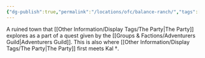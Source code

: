 ```yaml
---
{"dg-publish":true,"permalink":"/locations/ofc/balance-ranch/","tags":["Discovered"],"updated":"2025-06-10T19:04:11.771+01:00"}
---
```


A ruined town that [[Other Information/Display Tags/The Party\|The Party]] explores as a part of a quest given by the [[Groups & Factions/Adventurers Guild\|Adventurers Guild]]. This is also where [[Other Information/Display Tags/The Party\|The Party]] first meets Kal †. 